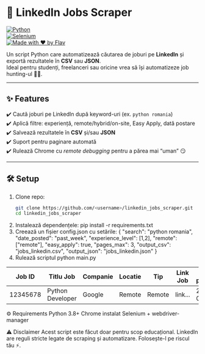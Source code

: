 # 🚀 LinkedIn Jobs Scraper

[![Python](https://img.shields.io/badge/python-3.8+-blue.svg)](https://www.python.org/)  
[![Selenium](https://img.shields.io/badge/selenium-automation-green.svg)](https://www.selenium.dev/)  
[![Made with ❤️ by Flav](https://img.shields.io/badge/Made%20with-%E2%9D%A4-red)](https://github.com/<username>)  

Un script Python care automatizează căutarea de joburi pe **LinkedIn** și exportă rezultatele în **CSV** sau **JSON**.  
Ideal pentru studenți, freelanceri sau oricine vrea să își automatizeze job hunting-ul 🕵️‍♂️.

---

## ✨ Features
✔️ Caută joburi pe LinkedIn după keyword-uri (ex. `python romania`)  
✔️ Aplică filtre: experiență, remote/hybrid/on-site, Easy Apply, dată postare  
✔️ Salvează rezultatele în **CSV** și/sau **JSON**  
✔️ Suport pentru paginare automată  
✔️ Rulează Chrome cu *remote debugging* pentru a părea mai “uman” 😏  

---

## 🛠️ Setup

1. Clone repo:
   ```bash
   git clone https://github.com/<username>/linkedin_jobs_scraper.git
   cd linkedin_jobs_scraper
2. Instalează dependențele:
   pip install -r requirements.txt
3. Creează un fișier config.json cu setările:
   {
  "search": "python romania",
  "date_posted": "past_week",
  "experience_level": [1,2],
  "remote": ["remote"],
  "easy_apply": true,
  "pages_max": 3,
  "output_csv": "jobs_linkedin.csv",
  "output_json": "jobs_linkedin.json"
  }
4. Rulează scriptul
   python main.py

| Job ID   | Titlu Job        | Companie | Locatie | Tip    | Link Job | Data postare | Observatii | Descriere Job |
| -------- | ---------------- | -------- | ------- | ------ | -------- | ------------ | ---------- | ------------- |
| 12345678 | Python Developer | Google   | Remote  | Remote | link...  | 2025-08-15   | Easy Apply | ...           |


⚙️ Requirements
  Python 3.8+
  Chrome instalat
  Selenium + webdriver-manager

⚠️ Disclaimer
Acest script este făcut doar pentru scop educațional.
LinkedIn are reguli stricte legate de scraping și automatizare. Folosește-l pe riscul tău ⚡.
